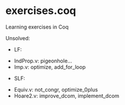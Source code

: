 # exercises.coq
Learning exercises in Coq 

Unsolved:
- LF:
 + IndProp.v: pigeonhole...
 + Imp.v: optimize, add_for_loop
- SLF:
 + Equiv.v: not_congr, optimize_0plus
 + Hoare2.v: improve_dcom, implement_dcom